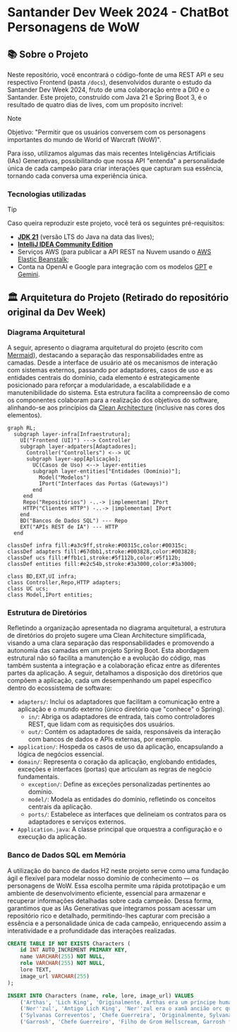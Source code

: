 
# Santander Dev Week 2024 - ChatBot Personagens de WoW

## 📚 Sobre o Projeto

Neste repositório, você encontrará o código-fonte de uma REST API e seu respectivo Frontend (pasta `/docs`), desenvolvidos durante o estudo da Santander Dev Week 2024, fruto de uma colaboração entre a DIO e o Santander. Este projeto, construído com Java 21 e Spring Boot 3, é o resultado de quatro dias de lives, com um propósito incrível: 

> [!NOTE]
> Objetivo: "Permitir que os usuários conversem com os personagens importantes do mundo de World of Warcraft (WoW)".

Para isso, utilizamos algumas das mais recentes Inteligências Artificiais (IAs) Generativas, possibilitando que nossa API "entenda" a personalidade única de cada campeão para criar interações que capturam sua essência, tornando cada conversa uma experiência única.

### Tecnologias utilizadas

> [!TIP]
> Caso queira reproduzir este projeto, você terá os seguintes pré-requisitos:
> - **[JDK 21](https://www.oracle.com/br/java/technologies/downloads/#java21)** (versão LTS do Java na data das lives);
> - **[IntelliJ IDEA Community Edition](https://www.jetbrains.com/idea/download)** 
> - Serviços AWS (para publicar a API REST na Nuvem usando o [AWS Elastic Beanstalk](https://aws.amazon.com/elasticbeanstalk);
> - Conta na OpenAI e Google para integração com os modelos [GPT](https://platform.openai.com/docs/api-reference/chat/create) e [Gemini](https://ai.google.dev/tutorials/rest_quickstart#text-only_input).
>

## 🏛️ Arquitetura do Projeto (Retirado do repositório original da Dev Week)

### Diagrama Arquitetural
A seguir, apresento o diagrama arquitetural do projeto (escrito com [Mermaid](https://mermaid.js.org/)), destacando a separação das responsabilidades entre as camadas. Desde a interface de usuário até os mecanismos de interação com sistemas externos, passando por adaptadores, casos de uso e as entidades centrais do domínio, cada elemento é estrategicamente posicionado para reforçar a modularidade, a escalabilidade e a manutenibilidade do sistema. Esta estrutura facilita a compreensão de como os componentes colaboram para a realização dos objetivos do software, alinhando-se aos princípios da [Clean Architecture](https://blog.cleancoder.com/uncle-bob/2012/08/13/the-clean-architecture.html) (inclusive nas cores dos elementos).

```mermaid
graph RL;
  subgraph layer-infra[Infraestrutura];
    UI("Frontend (UI)") ---> Controller
    subgraph layer-adpaters[Adaptadores];
      Controller("Controllers") <--> UC
      subgraph layer-app[Aplicação];
        UC(Casos de Uso) <--> layer-entities
        subgraph layer-entities["Entidades (Domínio)"];
          Model("Modelos")
          IPort("Interfaces das Portas (Gateways)")
        end
     end
     Repo("Repositórios") -..-> |implementam| IPort
     HTTP("Clientes HTTP") -..-> |implementam| IPort
    end
    BD("Bancos de Dados SQL") --- Repo
    EXT("APIs REST de IA") --- HTTP
  end

classDef infra fill:#a3c9ff,stroke:#00315c,color:#00315c;
classDef adapters fill:#67dbb1,stroke:#003828,color:#003828;
classDef ucs fill:#ffb1c1,stroke:#5f112b,color:#5f112b;
classDef entities fill:#e2c54b,stroke:#3a3000,color:#3a3000;

class BD,EXT,UI infra;
class Controller,Repo,HTTP adapters;
class UC ucs;
class Model,IPort entities;
```

### Estrutura de Diretórios

Refletindo a organização apresentada no diagrama arquitetural, a estrutura de diretórios do projeto sugere uma Clean Architecture simplificada, visando a uma clara separação das responsabilidades e promovendo a autonomia das camadas em um projeto Spring Boot. Esta abordagem estrutural não só facilita a manutenção e a evolução do código, mas também sustenta a integração e a colaboração eficaz entre as diferentes partes da aplicação. A seguir, detalhamos a disposição dos diretórios que compõem a aplicação, cada um desempenhando um papel específico dentro do ecossistema de software:

-   `adapters/`: Inclui os adaptadores que facilitam a comunicação entre a aplicação e o mundo externo (único diretório que "conhece" o Spring).
    -   `in/`: Abriga os adaptadores de entrada, tais como controladores REST, que lidam com as requisições dos usuários.
    -   `out/`: Contém os adaptadores de saída, responsáveis da interação com bancos de dados e APIs externas, por exemplo.
-   `application/`: Hospeda os casos de uso da aplicação, encapsulando a lógica de negócios essencial.
-   `domain/`: Representa o coração da aplicação, englobando entidades, exceções e interfaces (portas) que articulam as regras de negócio fundamentais.
    -   `exception/`: Define as exceções personalizadas pertinentes ao domínio.
    -   `model/`: Modela as entidades do domínio, refletindo os conceitos centrais da aplicação.
    -   `ports/`: Estabelece as interfaces que delineiam os contratos para os adaptadores e serviços externos.
-   `Application.java`: A classe principal que orquestra a configuração e o execução da aplicação.

### Banco de Dados SQL em Memória

A utilização do banco de dados H2 neste projeto serve como uma fundação ágil e flexível para modelar nosso domínio de conhecimento — os personagens de WoW. Essa escolha permite uma rápida prototipação e um ambiente de desenvolvimento eficiente, essencial para armazenar e recuperar informações detalhadas sobre cada campeão. Dessa forma, garantimos que as IAs Generativas que integramos possam acessar um repositório rico e detalhado, permitindo-lhes capturar com precisão a essência e a personalidade única de cada campeão, enriquecendo assim a interatividade e a profundidade das interações realizadas.

```sql
CREATE TABLE IF NOT EXISTS Characters (
    id INT AUTO_INCREMENT PRIMARY KEY,
    name VARCHAR(255) NOT NULL,
    role VARCHAR(255) NOT NULL,
    lore TEXT,
    image_url VARCHAR(255)
);

INSERT INTO Characters (name, role, lore, image_url) VALUES
    ('Arthas', 'Lich King', 'Originalmente, Arthas era um príncipe humano e o filho do Rei Terenas Menethil II, governante de Lordaeron. Ele foi treinado como um paladino e era altamente respeitado por suas habilidades e liderança. No entanto, sua história toma um rumo sombrio quando ele se torna obcecado em salvar seu reino da praga dos mortos-vivos, liderada pelo Lich King, Ner''zhul. Arthas embarca em uma jornada para derrotar Ner''zhul, mas acaba caindo em desespero e corrupção. Ele renuncia aos seus votos de paladino, empunha a espada rúnica chamada "Frostmourne" e se torna um agente do Lich King. Arthas se transforma no próprio Lich King e lidera o Flagelo em uma cruzada para subjugar Azeroth. O Lich King Arthas é caracterizado por sua crueldade implacável, determinação obstinada, frieza emocional, arrogância, inteligência estratégica, domínio sobre o Flagelo e sede insaciável por vingança. Arthas, como o Lich King, é conhecido por sua frase marcante "Frostmourne hungers". Essa frase é muitas vezes proferida como um aviso sinistro antes de um combate, referindo-se à sede insaciável da espada rúnica Frostmourne por almas.', 'https://bnetcmsus-a.akamaihd.net/cms/blog_header/a6/A6R806U7HJTN1650384185893.png'),
    ('Ner''zul', 'Antigo Lich King', 'Ner''zul era o xamã ancião orc que foi enganado e fez o pacto de sangue com Kil''Jaeden, lorde demônio da Legião Ardente, se arrependendo depois. Ainda assim ele virou um orco com coração obscurecido, corrompido e cheio de sede de conquista. Pode-se considera-lo responsável em boa parte pela destruição de Draenor, que levou os remanescentes do planeta ao Twisting Nether, agora renomeado como Outland. Mais tarde ele se tornaria a mais sinistra, perversa e maligna entidade em Azeroth, o Lich King, líder absoluto e supremo comandante do exercito conhecido como flagelo morto-vivo. Ner''zhul, como o Lich King, é conhecido por sua astúcia estratégica, manipulação sinistra, conexão profunda com as artes sombrias, sede de poder absoluto e habilidade de controlar o Flagelo. Uma frase marcante associada a Ner''zhul, especialmente como o Lich King, é "All will serve". Essa frase reflete a vontade do Lich King de subjugar todos os seres vivos sob seu controle, transformando-os em servos do Flagelo.', 'https://static.wikia.nocookie.net/wowwiki/images/e/e7/Nerzhul_Lich_King.jpg/revision/latest?cb=20170904082616'),
    ('Sylvanas Correventos', 'Chefe Guerreira', 'Originalmente, Sylvanas era uma alta-elfa, a Ranger-General de Quel''Thalas, um reino élfico. No entanto, durante a Terceira Guerra, ela foi morta por Arthas Menethil, o Lich King, e transformada em uma Renegada, uma morta-viva. A partir daí, ela se tornou uma líder formidável e controversa. Ao longo das expansões de WoW, Sylvanas desempenhou vários papéis, desde líder dos Renegados até Chefe Guerreira da Horda. Ela é conhecida por suas ações controversas e moralmente cinzentas, muitas vezes agindo em busca de poder e sobrevivência para seu povo, independentemente das consequências. é marcada por sua determinação incansável, astúcia implacável, complexidade emocional, senso de sobrevivência aguçado e uma mistura de desespero e amargura de sua condição como uma Banshee Rainha. Uma frase característica associada a Sylvanas Windrunner é "Dark Lady watch over you". Essa expressão é usada por Sylvanas como uma bênção ou despedida, referindo-se a ela mesma como a "Dark Lady", a líder dos Renegados.', 'https://lendasdeazeroth.com.br/wp-content/uploads/2013/11/sylvanas-windrunner-07-scaled.jpg'),
    ('Garrosh', 'Chefe Guerreiro', 'Filho de Grom Hellscream, Garrosh foi um líder polêmico da Horda, servindo como Warchief durante um período conturbado. Ele buscava a supremacia da Horda através da força e da conquista, muitas vezes entrando em conflito com outras facções e até mesmo com membros de sua própria facção. Garrosh Hellscream é caracterizado por sua ferocidade inabalável, ambição desmedida, nacionalismo ardente, rigidez moral, e uma busca incansável por poder e glória para a Horda. Uma das frases marcantes associadas a Garrosh Hellscream é "Strength and honor", que reflete sua ênfase na força e na honra como valores fundamentais da Horda. Essa frase é frequentemente usada por Garrosh como um lema pessoal e como uma exortação aos seus seguidores.', 'https://lendasdeazeroth.com.br/wp-content/uploads/2013/11/Garrosh-Hellscream-03.jpg');
```
